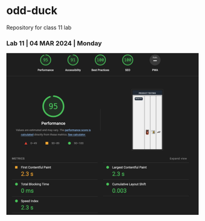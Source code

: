 # odd-duck
Repository for class 11 lab

### Lab 11 | 04 MAR 2024 | Monday

![Lighthouse Score](./img/04MAR2024.png)
